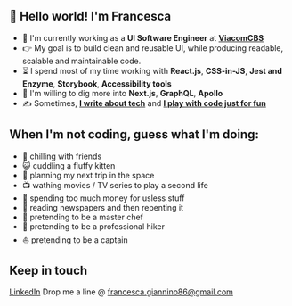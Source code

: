## 👋 Hello world! I'm Francesca

- 🏢 I'm currently working as a **UI Software Engineer** at **[ViacomCBS](https://viacbs.com)**
- 👉 My goal is to build clean and reusable UI, while producing readable, scalable and maintainable code.
- ⏳ I spend most of my time working with **React.js**, **CSS-in-JS**, **Jest and Enzyme**, **Storybook**, **Accessibility tools**
- 🔭 I'm willing to dig more into **Next.js**, **GraphQL**, **Apollo**
- ✍️ Sometimes, **[I write about tech](https://medium.com/@fuladuf)** and **[I play with code just for fun](https://codepen.io/gfrancesca)**

## When I'm not coding, guess what I'm doing:
- 🍻 chilling with friends
- 😺 cuddling a fluffy kitten
- 🚀 planning my next trip in the space
- 📺 wathing movies / TV series to play a second life
- 💸 spending too much money for usless stuff
- 📰 reading newspapers and then repenting it
- 🍝 pretending to be a master chef
- 🗻 pretending to be a professional hiker
- ⛵ pretending to be a captain

## Keep in touch
[LinkedIn](https://www.linkedin.com/in/francesca-giannino-293ba819/)
Drop me a line @ francesca.giannino86@gmail.com

